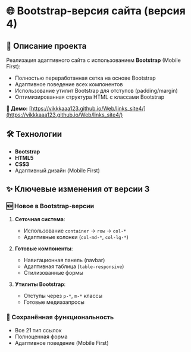 # 🌐 Bootstrap-версия сайта (версия 4)

## 📝 Описание проекта
Реализация адаптивного сайта с использованием **Bootstrap** (Mobile First):

- Полностью переработанная сетка на основе Bootstrap
- Адаптивное поведение всех компонентов
- Использование утилит Bootstrap для отступов (padding/margin)
- Оптимизированная структура HTML с классами Bootstrap

**🔗 Демо:** [https://vikkkaaa123.github.io/Web/links_site4/](https://vikkkaaa123.github.io/Web/links_site4/)

## 🛠 Технологии
- **Bootstrap**
- **HTML5**
- **CSS3**
- Адаптивный дизайн (Mobile First)

## ✨ Ключевые изменения от версии 3

### 🆕 Новое в Bootstrap-версии
1. **Сеточная система**:
   - Использование `container` → `row` → `col-*`
   - Адаптивные колонки (`col-md-*`, `col-lg-*`)

2. **Готовые компоненты**:
   - Навигационная панель (navbar)
   - Адаптивная таблица (`table-responsive`)
   - Стилизованные формы

3. **Утилиты Bootstrap**:
   - Отступы через `p-*`, `m-*` классы
   - Готовые медиазапросы

### 🔄 Сохранённая функциональность
- Все 21 тип ссылок
- Полноценная форма
- Адаптивное поведение (Mobile First)
